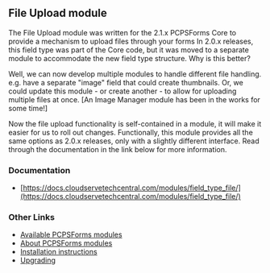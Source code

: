 ## File Upload module

The File Upload module was written for the 2.1.x PCPSForms Core to provide a mechanism to upload files through your forms In 2.0.x releases, this field type was part of the Core code, but it was moved to a separate module to accommodate the new field type structure. Why is this better?

Well, we can now develop multiple modules to handle different file handling. e.g. have a separate "image" field that could create thumbnails. Or, we could update this module - or create another - to allow for uploading multiple files at once. [An Image Manager module has been in the works for some time!]

Now the file upload functionality is self-contained in a module, it will make it easier for us to roll out changes.
Functionally, this module provides all the same options as 2.0.x releases, only with a slightly different interface. Read through the documentation in the link below for more information.

### Documentation

- [https://docs.cloudservetechcentral.com/modules/field_type_file/](https://docs.cloudservetechcentral.com/modules/field_type_file/)


### Other Links

- [Available PCPSForms modules](https://modules.cloudservetechcentral.com/)
- [About PCPSForms modules](https://docs.cloudservetechcentral.com/userdoc/modules/) 
- [Installation instructions](https://docs.cloudservetechcentral.com/userdoc/modules/installing/)
- [Upgrading](https://docs.cloudservetechcentral.com/userdoc/modules/upgrading/)
